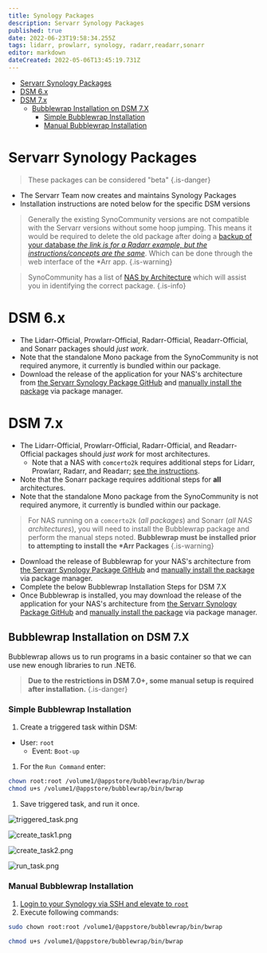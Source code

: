```yaml
---
title: Synology Packages
description: Servarr Synology Packages
published: true
date: 2022-06-23T19:58:34.255Z
tags: lidarr, prowlarr, synology, radarr,readarr,sonarr
editor: markdown
dateCreated: 2022-05-06T13:45:19.731Z
---
```


- [Servarr Synology Packages](#servarr-synology-packages)
- [DSM 6.x](#dsm-6x)
- [DSM 7.x](#dsm-7x)
  - [Bubblewrap Installation on DSM 7.X](#bubblewrap-installation-on-dsm-7x)
    - [Simple Bubblewrap Installation](#simple-bubblewrap-installation)
    - [Manual Bubblewrap Installation](#manual-bubblewrap-installation)

# Servarr Synology Packages

> These packages can be considered "beta"
{.is-danger}

- The Servarr Team now creates and maintains Synology Packages
- Installation instructions are noted below for the specific DSM versions

> Generally the existing SynoCommunity versions are not compatible with the Servarr versions without some hoop jumping. This means it would be required to delete the old package after doing a [backup of your database *the link is for a Radarr example, but the instructions/concepts are the same*](/radarr/faq#how-do-i-backuprestore-radarr). Which can be done through the web interface of the \*Arr app.
{.is-warning}

> SynoCommunity has a list of [NAS by Architecture](https://github.com/SynoCommunity/spksrc/wiki/Architecture-per-Synology-model) which will assist you in identifying the correct package.
{.is-info}

# DSM 6.x

- The Lidarr-Official, Prowlarr-Official, Radarr-Official, Readarr-Official, and Sonarr packages should *just work*.
- Note that the standalone Mono package from the SynoCommunity is not required anymore, it currently is bundled within our package.
- Download the release of the application for your NAS's architecture from [the Servarr Synology Package GitHub](https://github.com/Servarr/spksrc/releases) and [manually install the package](https://kb.synology.com/en-us/DSM/tutorial/How_to_install_applications_with_Package_Center#x_anchor_id6) via package manager.

# DSM 7.x

- The Lidarr-Official, Prowlarr-Official, Radarr-Official, and Readarr-Official packages should *just work* for most architectures.
  - Note that a NAS with `comcerto2k` requires additional steps for Lidarr, Prowlarr, Radarr, and Readarr; [see the instructions](#bubblewrap-installation-on-dsm-7x).
- Note that the Sonarr package requires additional steps for **all** architectures.
- Note that the standalone Mono package from the SynoCommunity is not required anymore, it currently is bundled within our package.

> For NAS running on a `comcerto2k` (*all packages*) and Sonarr (*all NAS architectures*), you will need to install the Bubblewrap package and perform the manual steps noted. **Bubblewrap must be installed prior to attempting to install the \*Arr Packages**
{.is-warning}

- Download the release of Bubblewrap for your NAS's architecture from [the Servarr Synology Package GitHub](https://github.com/Servarr/spksrc/releases) and [manually install the package](https://kb.synology.com/en-us/DSM/tutorial/How_to_install_applications_with_Package_Center#x_anchor_id6) via package manager.
- Complete the below Bubblewrap Installation Steps for DSM 7.X
- Once Bubblewrap is installed, you may download the release of the application for your NAS's architecture from [the Servarr Synology Package GitHub](https://github.com/Servarr/spksrc/releases) and [manually install the package](https://kb.synology.com/en-us/DSM/tutorial/How_to_install_applications_with_Package_Center#x_anchor_id6) via package manager.

## Bubblewrap Installation on DSM 7.X

Bubblewrap allows us to run programs in a basic container so that we can use new enough libraries to run .NET6.

> **Due to the restrictions in DSM 7.0+, some manual setup is required after installation.**
{.is-danger}

### Simple Bubblewrap Installation

1. Create a triggered task within DSM:

- User: `root`
  - Event: `Boot-up`

1. For the `Run Command` enter:

```bash
chown root:root /volume1/@appstore/bubblewrap/bin/bwrap
chmod u+s /volume1/@appstore/bubblewrap/bin/bwrap
```

1. Save triggered task, and run it once.

![triggered_task.png](/assets/synology/triggered_task.png)

![create_task1.png](/assets/synology/create_task1.png)

![create_task2.png](/assets/synology/create_task2.png)

![run_task.png](/assets/synology/run_task.png)

### Manual Bubblewrap Installation

1. [Login to your Synology via SSH and elevate to `root`](https://kb.synology.com/en-global/DSM/tutorial/How_to_login_to_DSM_with_root_permission_via_SSH_Telnet)
1. Execute following commands:

```bash
sudo chown root:root /volume1/@appstore/bubblewrap/bin/bwrap
```

```bash
chmod u+s /volume1/@appstore/bubblewrap/bin/bwrap
```
